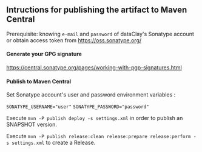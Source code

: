 ## Intructions for publishing the artifact to Maven Central

Prerequisite: knowing `e-mail` and `password` of dataClay's Sonatype account 
or obtain access token from https://oss.sonatype.org/

#### Generate your GPG signature

https://central.sonatype.org/pages/working-with-pgp-signatures.html

#### Publish to Maven Central 

Set Sonatype account's user and password environment variables :

`SONATYPE_USERNAME="user"`
`SONATYPE_PASSWORD="password"` 

Execute `mvn -P publish deploy -s settings.xml` in order to publish an SNAPSHOT version.

Execute `mvn -P publish release:clean release:prepare release:perform -s settings.xml` to create a Release.

